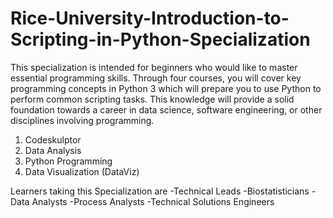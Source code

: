 # Rice-University-Introduction-to-Scripting-in-Python-Specialization
This specialization is intended for beginners who would like to master essential programming skills. Through four courses, you will cover key programming concepts in Python 3 which will prepare you to use Python to perform common scripting tasks. This knowledge will provide a solid foundation towards a career in data science, software engineering, or other disciplines involving programming.

1. Codeskulptor
2. Data Analysis
3. Python Programming
4. Data Visualization (DataViz)

Learners taking this Specialization are
-Technical Leads
-Biostatisticians
-Data Analysts
-Process Analysts
-Technical Solutions Engineers
